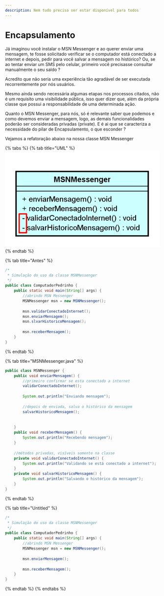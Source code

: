 ```yaml
---
description: Nem tudo precisa ser estar disponível para todos
---
```


# Encapsulamento

Já imaginou você instalar o MSN Messenger e ao querer enviar uma mensagem, te fosse solicitado verificar se o computador está conectado a internet e depois, pedir para você salvar a mensagem no histórico? Ou, se ao tentar enviar um SMS pelo celular, primeiro você precisasse consultar manualmente o seu saldo ?

Acredito que não seria uma experiência tão agradável de ser executada recorrentemente por nós usuários.

Mesmo ainda sendo necessária algumas etapas nos processos citados, não é um requisito uma visibilidade pública, isso quer dizer que, além da própria classe que possui a responsabilidade de uma determinada ação.

Quanto o MSN Messenger, para nós, só é relevante saber que podemos e como devemos enviar a mensagem, logo, as demais funcionalidades poderão ser consideradas privadas (private). E é ai que se caracteriza a necessidade do pilar de Encapsulamento, o que esconder ?

Vejamos a refatoração abaixo na nossa classe MSN Messenger

{% tabs %}
{% tab title="UML" %}
![](<../../.gitbook/assets/image (8).png>)
{% endtab %}

{% tab title="Antes" %}
```java
/*
 * Simulação do uso da classe MSNMessenger
 */
public class ComputadorPedrinho {
	public static void main(String[] args) {
		//abrindo MSN Messenger
		MSNMessenger msn = new MSNMessenger();
		
		msn.validarConectadoInternet();
		msn.enviarMensagem();
		msn.slvarHistoricoMensagem();
		
		msn.receberMensagem();
	}
}
```
{% endtab %}

{% tab title="MSNMessenger.java" %}
```java
public class MSNMessenger {
	public void enviarMensagem() {
		//primeiro confirmar se esta conectado a internet
		validarConectadoInternet();
		
		System.out.println("Enviando mensagem");
		
		//depois de enviada, salva o histórico da mensagem
		salvarHistoricoMensagem();
		
		
	}
	public void receberMensagem() {
		System.out.println("Recebendo mensagem");
	}
	
	//métodos privadas, visíveis somente na classe
	private void validarConectadoInternet() {
		System.out.println("Validando se está conectado a internet");
	}
	private void salvarHistoricoMensagem() {
		System.out.println("Salvando o histórico da mensagem");
	}
}
```
{% endtab %}

{% tab title="Untitled" %}
```java
/*
 * Simulação do uso da classe MSNMessenger
 */
public class ComputadorPedrinho {
	public static void main(String[] args) {
		//abrindo MSN Messenger
		MSNMessenger msn = new MSNMessenger();
		
		msn.enviarMensagem();
		
		msn.receberMensagem();
	}
}
```
{% endtab %}
{% endtabs %}
